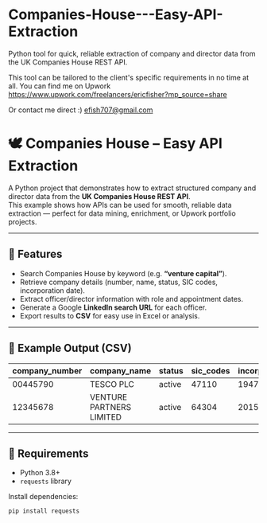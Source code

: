 # Companies-House---Easy-API-Extraction
Python tool for quick, reliable extraction of company and director data from the UK Companies House REST API.

This tool can be tailored to the client's specific requirements in no time at all. You can find me on Upwork https://www.upwork.com/freelancers/ericfisher?mp_source=share

Or contact me direct :)  efish707@gmail.com


# 🕊 Companies House – Easy API Extraction

A Python project that demonstrates how to extract structured company and director data from the **UK Companies House REST API**.  
This example shows how APIs can be used for smooth, reliable data extraction — perfect for data mining, enrichment, or Upwork portfolio projects.  

---

## 🔹 Features
- Search Companies House by keyword (e.g. **“venture capital”**).
- Retrieve company details (number, name, status, SIC codes, incorporation date).
- Extract officer/director information with role and appointment dates.
- Generate a Google **LinkedIn search URL** for each officer.
- Export results to **CSV** for easy use in Excel or analysis.

---

## 🔹 Example Output (CSV)

| company_number | company_name              | status  | sic_codes | incorporated_on | officer_name | officer_role | appointed_on | dob_month_year | linkedin_search_url |
|----------------|---------------------------|---------|-----------|-----------------|--------------|--------------|--------------|----------------|----------------------|
| 00445790       | TESCO PLC                 | active  | 47110     | 1947-11-27      | JOHN SMITH   | Director     | 2018-06-01   | 05/1975        | [Google Search](https://www.google.com/search?q=site%3Alinkedin.com%2Fin+%22JOHN+SMITH%22+%22TESCO+PLC%22) |
| 12345678       | VENTURE PARTNERS LIMITED | active  | 64304     | 2015-04-12      | JANE DOE     | Director     | 2015-04-12   | 11/1982        | [Google Search](https://www.google.com/search?q=site%3Alinkedin.com%2Fin+%22JANE+DOE%22+%22VENTURE+PARTNERS%22) |

---

## 🔹 Requirements
- Python 3.8+  
- `requests` library  

Install dependencies:  
```bash
pip install requests
